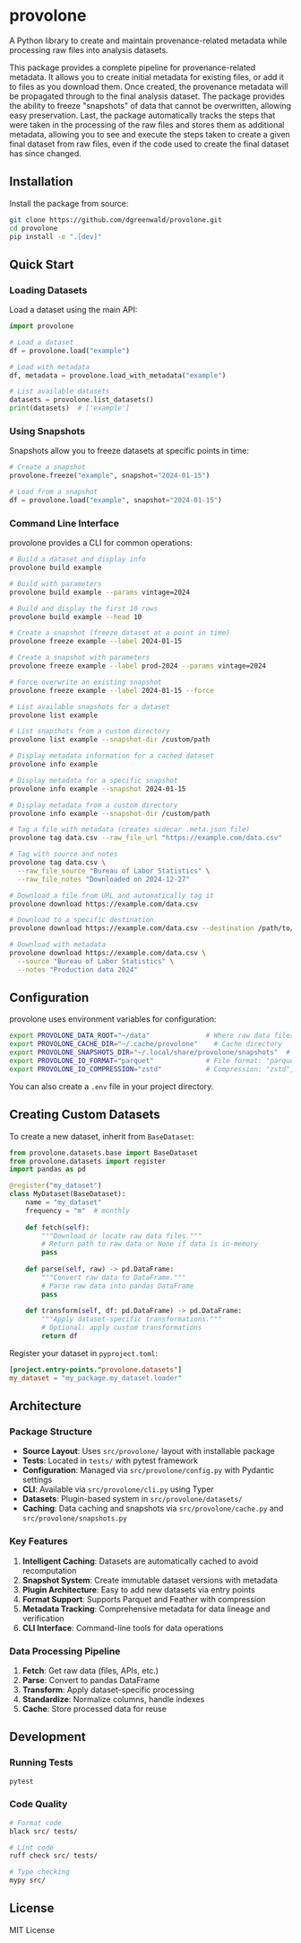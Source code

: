 # provolone

A Python library to create and maintain provenance-related metadata while processing raw files into analysis datasets. 

This package provides a complete pipeline for provenance-related metadata. It allows you to create initial metadata for existing files, or add it to files as you download them. Once created, the provenance metadata will be propagated through to the final analysis dataset. The package provides the ability to freeze "snapshots" of data that cannot be overwritten, allowing easy preservation. Last, the package automatically tracks the steps that were taken in the processing of the raw files and stores them as additional metadata, allowing you to see and execute the steps taken to create a given final dataset from raw files, even if the code used to create the final dataset has since changed.

## Installation

Install the package from source:

```bash
git clone https://github.com/dgreenwald/provolone.git
cd provolone
pip install -e ".[dev]"
```

## Quick Start

### Loading Datasets

Load a dataset using the main API:

```python
import provolone

# Load a dataset
df = provolone.load("example")

# Load with metadata
df, metadata = provolone.load_with_metadata("example")

# List available datasets
datasets = provolone.list_datasets()
print(datasets)  # ['example']
```

### Using Snapshots

Snapshots allow you to freeze datasets at specific points in time:

```python
# Create a snapshot
provolone.freeze("example", snapshot="2024-01-15")

# Load from a snapshot
df = provolone.load("example", snapshot="2024-01-15")
```

### Command Line Interface

provolone provides a CLI for common operations:

```bash
# Build a dataset and display info
provolone build example

# Build with parameters
provolone build example --params vintage=2024

# Build and display the first 10 rows
provolone build example --head 10

# Create a snapshot (freeze dataset at a point in time)
provolone freeze example --label 2024-01-15

# Create a snapshot with parameters
provolone freeze example --label prod-2024 --params vintage=2024

# Force overwrite an existing snapshot
provolone freeze example --label 2024-01-15 --force

# List available snapshots for a dataset
provolone list example

# List snapshots from a custom directory
provolone list example --snapshot-dir /custom/path

# Display metadata information for a cached dataset
provolone info example

# Display metadata for a specific snapshot
provolone info example --snapshot 2024-01-15

# Display metadata from a custom directory
provolone info example --snapshot-dir /custom/path

# Tag a file with metadata (creates sidecar .meta.json file)
provolone tag data.csv --raw_file_url "https://example.com/data.csv"

# Tag with source and notes
provolone tag data.csv \
  --raw_file_source "Bureau of Labor Statistics" \
  --raw_file_notes "Downloaded on 2024-12-27"

# Download a file from URL and automatically tag it
provolone download https://example.com/data.csv

# Download to a specific destination
provolone download https://example.com/data.csv --destination /path/to/file.csv

# Download with metadata
provolone download https://example.com/data.csv \
  --source "Bureau of Labor Statistics" \
  --notes "Production data 2024"
```

## Configuration

provolone uses environment variables for configuration:

```bash
export PROVOLONE_DATA_ROOT="~/data"              # Where raw data files are stored
export PROVOLONE_CACHE_DIR="~/.cache/provolone"    # Cache directory
export PROVOLONE_SNAPSHOTS_DIR="~/.local/share/provolone/snapshots"  # Snapshots directory
export PROVOLONE_IO_FORMAT="parquet"             # File format: "parquet" or "feather"  
export PROVOLONE_IO_COMPRESSION="zstd"           # Compression: "zstd", "lz4", or None
```

You can also create a `.env` file in your project directory.

## Creating Custom Datasets

To create a new dataset, inherit from `BaseDataset`:

```python
from provolone.datasets.base import BaseDataset
from provolone.datasets import register
import pandas as pd

@register("my_dataset")
class MyDataset(BaseDataset):
    name = "my_dataset"
    frequency = "m"  # monthly
    
    def fetch(self):
        """Download or locate raw data files."""
        # Return path to raw data or None if data is in-memory
        pass
    
    def parse(self, raw) -> pd.DataFrame:
        """Convert raw data to DataFrame."""
        # Parse raw data into pandas DataFrame
        pass
    
    def transform(self, df: pd.DataFrame) -> pd.DataFrame:
        """Apply dataset-specific transformations."""
        # Optional: apply custom transformations
        return df
```

Register your dataset in `pyproject.toml`:

```toml
[project.entry-points."provolone.datasets"]
my_dataset = "my_package.my_dataset.loader"
```

## Architecture

### Package Structure
- **Source Layout**: Uses `src/provolone/` layout with installable package
- **Tests**: Located in `tests/` with pytest framework
- **Configuration**: Managed via `src/provolone/config.py` with Pydantic settings
- **CLI**: Available via `src/provolone/cli.py` using Typer
- **Datasets**: Plugin-based system in `src/provolone/datasets/`
- **Caching**: Data caching and snapshots via `src/provolone/cache.py` and `src/provolone/snapshots.py`

### Key Features

1. **Intelligent Caching**: Datasets are automatically cached to avoid recomputation
2. **Snapshot System**: Create immutable dataset versions with metadata
3. **Plugin Architecture**: Easy to add new datasets via entry points
4. **Format Support**: Supports Parquet and Feather with compression
5. **Metadata Tracking**: Comprehensive metadata for data lineage and verification
6. **CLI Interface**: Command-line tools for data operations

### Data Processing Pipeline

1. **Fetch**: Get raw data (files, APIs, etc.)
2. **Parse**: Convert to pandas DataFrame  
3. **Transform**: Apply dataset-specific processing
4. **Standardize**: Normalize columns, handle indexes
5. **Cache**: Store processed data for reuse

## Development

### Running Tests

```bash
pytest
```

### Code Quality

```bash
# Format code
black src/ tests/

# Lint code  
ruff check src/ tests/

# Type checking
mypy src/
```

## License

MIT License
